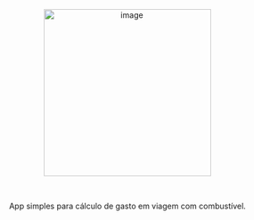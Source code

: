 

<!--
Os arquivos de readme do github podem ser usadas a linguagem md (você pode ver a documentação dessa linguagem aqui https://docs.github.com/pt/get-started/writing-on-github/getting-started-with-writing-and-formatting-on-github/basic-writing-and-formatting-syntax)

Ou pode usar o html tb, no caso da imagem que adicionamos aqui estamos usando a tag html <img> nela adicionamos o height e o src. Explicações abaixo.

height indica a altura da imagem
src é o source da imagem ou a fonte da onde vem a image, onde adicionamos o link de onde a imagem está hospedada
a tag <img> indica que você está adicionando uma imagem.


se quiser fazer um comentário use <!-- seu comentário -->


<div align="center"> <!-- a tag div cria uma caixa como se fosse um layout no xml do android html-->

<!-- <h2 align="center"><a href="Coloque aqui o link do repositório do app Cálculo de combustível e depois descomente essa linha">Cálculo de combustível</a></h2> -->
  
<img width="300" alt="image" src="https://github.com/DevNicNic/DevNicNic/assets/141369022/2b2aeebd-8ca1-4687-aa27-1ba695ff93c8">

<br> <!-- a tag br pula linha no html-->

App simples para cálculo de gasto em viagem com combustível.

</div> <!-- fechamento da tag div -->


